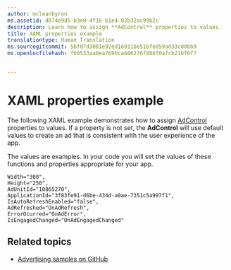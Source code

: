 ```yaml
---
author: mcleanbyron
ms.assetid: d074e9d5-b3e0-4f16-b1e4-02b32ac99b2c
description: Learn how to assign **AdControl** properties to values.
title: XAML properties example
translationtype: Human Translation
ms.sourcegitcommit: 5bf07d3001e92ed16931be516fe059ad33c08bb9
ms.openlocfilehash: fb0533aa0ea760bca686276f886f0afcb21bf6f7


---
```


# XAML properties example




The following XAML example demonstrates how to assign [AdControl](https://msdn.microsoft.com/library/windows/apps/microsoft.advertising.winrt.ui.adcontrol.aspx) properties to values. If a property is not set, the **AdControl** will use default values to create an ad that is consistent with the user experience of the app.

The values are examples. In your code you will set the values of these functions and properties appropriate for your app.

``` syntax
Width="300",
Height="250",
AdUnitId="10865270",
ApplicationId="3f83fe91-d6be-434d-a0ae-7351c5a997f1",
IsAutoRefreshEnabled="false",
AdRefreshed="OnAdRefresh",
ErrorOcurred="OnAdError",
IsEngagedChanged="OnAdEngagedChanged"
```

## Related topics

* [Advertising samples on GitHub](http://aka.ms/githubads)

 



<!--HONumber=Aug16_HO3-->


